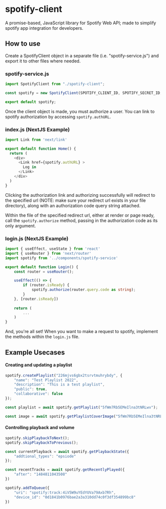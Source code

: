 # spotify-client
A promise-based, JavaScript library for Spotify Web API; made to simplify spotify app integration for developers.


## How to use
Create a SpotifyClient object in a separate file (i.e. "spotify-service.js") and export it to other files where needed.

### spotify-service.js
```typescript
import SpotifyClient from "./spotify-client";

const spotify = new SpotifyClient(SPOTIFY_CLIENT_ID, SPOTIFY_SECRET_ID, SPOTIFY_REDIRECT_URL, SPOTIFY_SCOPES);

export default spotify;
```





Once the client object is made, you must authorize a user. You can link to spotify authorization by accessing ```spotify.authURL```.

### index.js (NextJS Example)
```typescript
import Link from 'next/link'

export default function Home() {
  return (
    <div>
      <Link href={spotify.authURL} >
        Log in
      </Link>
    </div>
  )
}
```





Clicking the authorization link and authorizing successfully will redirect to the specified url (NOTE: make sure your redirect url exists in your file directory), along with an authorization code query string attached.

Within the file of the specified redirect url, either at render or page ready, call the ```spotify.authorize``` method, passing in the authorization code as its only argument.

### login.js (NextJS Example)
```typescript
import { useEffect, useState } from 'react'
import { useRouter } from 'next/router'
import spotify from '../components/spotify-service'

export default function Login() {
    const router = useRouter();

    useEffect(() => {
        if (router.isReady) {
            spotify.authorize(router.query.code as string);
        }
    }, [router.isReady])
    
    return (
        ...
    )
}
```

And, you're all set! When you want to make a request to spotify, implement the methods within the ```login.js``` file.





## Example Usecases

#### Creating and updating a playlist
```typescript
spotify.createPlaylist("226mjvs6gbx2tsrvtmuhrybdy", {
    "name": "Test Playlist 2022",
    "description": "This is a test playlist",
    "public": true,
    "collaborative": false
});

const playlist = await spotify.getPlaylist("5fWm7Rb5EMeIlna3tNRLwv");

const image = await spotify.getPlaylistCoverImage("5fWm7Rb5EMeIlna3tNRLwv");
```

#### Controlling playback and volume
```typescript
spotify.skipPlaybackToNext();
spotify.skipPlaybackToPrevious();

const currentPlayback = await spotify.getPlaybackState({
    "addtional_types": "epsiode"
});

const recentTracks = await spotify.getRecentlyPlayed({
    "after": "1484811043508"
})

spotify.addToQueue({
    "uri": "spotify:track:4iV5W9uYEdYUVa79Axb7Rh",
    "device_id": "0d1841b0976bae2a3a310dd74c0f3df354899bc8"
})
```
